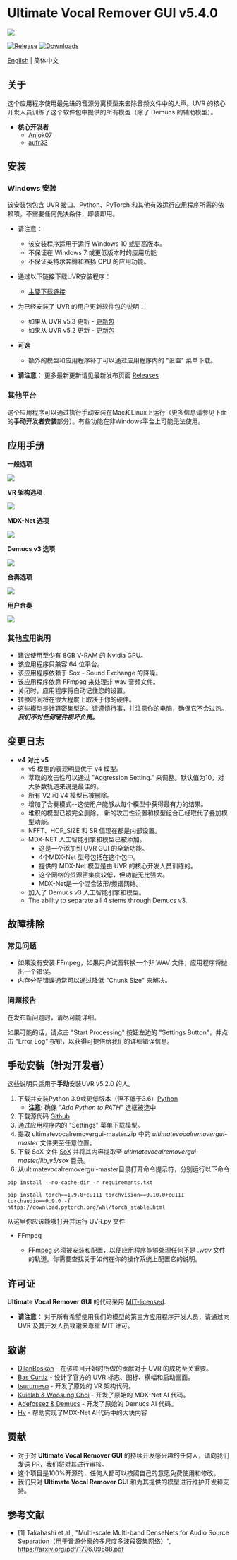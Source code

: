 # Ultimate Vocal Remover GUI v5.4.0
<img src="https://raw.githubusercontent.com/Anjok07/ultimatevocalremovergui/master/img/UVR_v54.png?raw=true" />

[![Release](https://img.shields.io/github/release/anjok07/ultimatevocalremovergui.svg)](https://github.com/anjok07/ultimatevocalremovergui/releases/latest)
[![Downloads](https://img.shields.io/github/downloads/anjok07/ultimatevocalremovergui/total.svg)](https://github.com/anjok07/ultimatevocalremovergui/releases)

[English](README.md) | 简体中文

## 关于

这个应用程序使用最先进的音源分离模型来去除音频文件中的人声。UVR 的核心开发人员训练了这个软件包中提供的所有模型（除了 Demucs 的辅助模型）。

- **核心开发者**
    - [Anjok07](https://github.com/anjok07)
    - [aufr33](https://github.com/aufr33)

## 安装

### Windows 安装

该安装包包含 UVR 接口、Python、PyTorch 和其他有效运行应用程序所需的依赖项。不需要任何先决条件，即装即用。

- 请注意：
    - 该安装程序适用于运行 Windows 10 或更高版本。
    - 不保证在 Windows 7 或更低版本时的应用功能
    - 不保证英特尔奔腾和赛扬 CPU 的应用功能。

- 通过以下链接下载UVR安装程序：
    - [主要下载链接](https://uvr.uvr.workers.dev/UVR_v5.4_setup.exe)
- 为已经安装了 UVR 的用户更新软件包的说明：
    - 如果从 UVR v5.3 更新 - [更新包](https://github.com/Anjok07/ultimatevocalremovergui/releases/download/v5.4.0/UVR_v5.4_Update_Package.exe)
    - 如果从 UVR v5.2 更新 - [更新包](https://github.com/Anjok07/ultimatevocalremovergui/releases/download/v5.4.0/UVR_v5.4_Update_From52_Package.exe)

- **可选**
    - 额外的模型和应用程序补丁可以通过应用程序内的 "设置" 菜单下载。

- **请注意：** 更多最新更新请见最新发布页面 [Releases](https://github.com/Anjok07/ultimatevocalremovergui/releases/tag/v5.4.0)

### 其他平台

这个应用程序可以通过执行手动安装在Mac和Linux上运行（更多信息请参见下面的**手动开发者安装**部分）。有些功能在非Windows平台上可能无法使用。

## 应用手册

**一般选项**

<img src="https://github.com/Anjok07/ultimatevocalremovergui/blob/master/img/gen_opt.png?raw=true" />

**VR 架构选项**

<img src="https://github.com/Anjok07/ultimatevocalremovergui/blob/master/img/vr_opt.png?raw=true" />

**MDX-Net 选项**

<img src="https://github.com/Anjok07/ultimatevocalremovergui/blob/master/img/mdx_opt.png?raw=true" />

**Demucs v3 选项**

<img src="https://github.com/Anjok07/ultimatevocalremovergui/blob/master/img/demucs_opt.png?raw=true" />

**合奏选项**

<img src="https://github.com/Anjok07/ultimatevocalremovergui/blob/master/img/ense_opt.png?raw=true" />

**用户合奏**

<img src="https://github.com/Anjok07/ultimatevocalremovergui/blob/master/img/user_ens_opt.png?raw=true" />

### 其他应用说明

- 建议使用至少有 8GB V-RAM 的 Nvidia GPU。
- 该应用程序只兼容 64 位平台。
- 该应用程序依赖于 Sox - Sound Exchange 的降噪。
- 该应用程序依靠 FFmpeg 来处理非 wav 音频文件。
- 关闭时，应用程序将自动记住您的设置。
- 转换时间将在很大程度上取决于你的硬件。
- 这些模型是计算密集型的。请谨慎行事，并注意你的电脑，确保它不会过热。***我们不对任何硬件损坏负责。***

## 变更日志

- **v4 对比 v5**
   - v5 模型的表现明显优于 v4 模型。
   - 萃取的攻击性可以通过 "Aggression Setting." 来调整。默认值为10，对大多数轨道来说是最佳的。
   - 所有 V2 和 V4 模型已被删除。
   - 增加了合奏模式--这使用户能够从每个模型中获得最有力的结果。
   - 堆积的模型已被完全删除。
     新的攻击性设置和模型组合已经取代了叠加模型功能。
   - NFFT、HOP_SIZE 和 SR 值现在都是内部设置。
   - MDX-NET 人工智能引擎和模型已被添加。
     - 这是一个添加到 UVR GUI 的全新功能。
     - 4个MDX-Net 型号包括在这个包中。
     - 提供的 MDX-Net 模型是由 UVR 的核心开发人员训练的。
     - 这个网络的资源密集度较低，但功能无比强大。
     - MDX-Net是一个混合波形/频谱网络。
   - 加入了 Demucs v3 人工智能引擎和模型。
   - The ability to separate all 4 stems through Demucs v3.

## 故障排除

### 常见问题

- 如果没有安装 FFmpeg，如果用户试图转换一个非 WAV 文件，应用程序将抛出一个错误。
- 内存分配错误通常可以通过降低 "Chunk Size" 来解决。

### 问题报告

在发布新问题时，请尽可能详细。

如果可能的话，请点击 "Start Processing" 按钮左边的 "Settings Button"，并点击 "Error Log" 按钮，以获得可提供给我们的详细错误信息。

## 手动安装（针对开发者）

这些说明只适用于**手动**安装UVR v5.2.0 的人。

1. 下载并安装Python 3.9或更低版本（但不低于3.6）[Python](https://www.python.org/downloads/)
    - **注意:** 确保 *"Add Python to PATH"* 选框被选中
2. 下载源代码 [Github](https://github.com/Anjok07/ultimatevocalremovergui/archive/refs/heads/master.zip)
3. 通过应用程序内的 "Settings" 菜单下载模型。
4. 提取 ultimatevocalremovergui-master.zip 中的 *ultimatevocalremovergui-master* 文件夹至任意位置。
5. 下载 SoX 文件 [SoX](https://sourceforge.net/projects/sox/files/sox/14.4.2/sox-14.4.2-win32.zip/download) 并将其内容提取至 *ultimatevocalremovergui-master/lib_v5/sox* 目录。
6. 从ultimatevocalremovergui-master目录打开命令提示符，分别运行以下命令
```
pip install --no-cache-dir -r requirements.txt
```
```
pip install torch==1.9.0+cu111 torchvision==0.10.0+cu111 torchaudio==0.9.0 -f https://download.pytorch.org/whl/torch_stable.html
```

从这里你应该能够打开并运行 UVR.py 文件

- FFmpeg 

    - FFmpeg 必须被安装和配置，以便应用程序能够处理任何不是 *.wav* 文件的轨道。你需要查找关于如何在你的操作系统上配置它的说明。

## 许可证

**Ultimate Vocal Remover GUI** 的代码采用 [MIT-licensed](LICENSE). 

- **请注意：** 对于所有希望使用我们的模型的第三方应用程序开发人员，请通过向 UVR 及其开发人员致谢来尊重 MIT 许可。

## 致谢

- [DilanBoskan](https://github.com/DilanBoskan) - 在该项目开始时所做的贡献对于 UVR 的成功至关重要。
- [Bas Curtiz](https://www.youtube.com/user/bascurtiz) - 设计了官方的 UVR 标志、图标、横幅和启动画面。
- [tsurumeso](https://github.com/tsurumeso) - 开发了原始的 VR 架构代码。
- [Kuielab & Woosung Choi](https://github.com/kuielab) - 开发了原始的 MDX-Net AI 代码。
- [Adefossez & Demucs](https://github.com/facebookresearch/demucs) - 开发了原始的 Demucs AI 代码。
- [Hv](https://github.com/NaJeongMo/Colab-for-MDX_B) - 帮助实现了MDX-Net AI代码中的大块内容

## 贡献

- 对于对 **Ultimate Vocal Remover GUI** 的持续开发感兴趣的任何人，请向我们发送 PR，我们将对其进行审核。
- 这个项目是100%开源的，任何人都可以按照自己的意愿免费使用和修改。
- 我们只对 **Ultimate Vocal Remover GUI** 和为其提供的模型进行维护开发和支持。

## 参考文献
- [1] Takahashi et al., "Multi-scale Multi-band DenseNets for Audio Source Separation（用于音源分离的多尺度多波段密集网络）", https://arxiv.org/pdf/1706.09588.pdf
